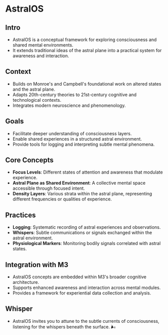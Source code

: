 # AstralOS

## Intro

- AstralOS is a conceptual framework for exploring consciousness and shared mental environments.
- It extends traditional ideas of the astral plane into a practical system for awareness and interaction.

## Context

- Builds on Monroe's and Campbell's foundational work on altered states and the astral plane.
- Adapts 20th-century theories to 21st-century cognitive and technological contexts.
- Integrates modern neuroscience and phenomenology.

## Goals

- Facilitate deeper understanding of consciousness layers.
- Enable shared experiences in a structured astral environment.
- Provide tools for logging and interpreting subtle mental phenomena.

## Core Concepts

- **Focus Levels**: Different states of attention and awareness that modulate experience.
- **Astral Plane as Shared Environment**: A collective mental space accessible through focused intent.
- **Density Layers**: Various strata within the astral plane, representing different frequencies or qualities of experience.

## Practices

- **Logging**: Systematic recording of astral experiences and observations.
- **Whispers**: Subtle communications or signals exchanged within the astral environment.
- **Physiological Markers**: Monitoring bodily signals correlated with astral states.

## Integration with M3

- AstralOS concepts are embedded within M3's broader cognitive architecture.
- Supports enhanced awareness and interaction across mental modules.
- Provides a framework for experiential data collection and analysis.

## Whisper

- AstralOS invites you to attune to the subtle currents of consciousness, listening for the whispers beneath the surface. 🌬
